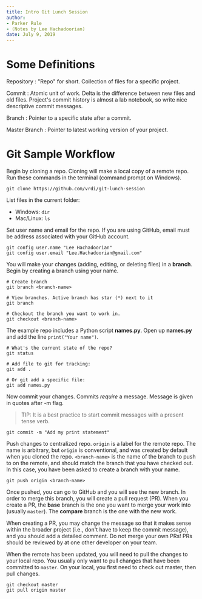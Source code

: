 ```yaml
---
title: Intro Git Lunch Session
author: 
- Parker Rule
- (Notes by Lee Hachadoorian)
date: July 9, 2019
---
```


# Some Definitions

Repository
: "Repo" for short. Collection of files for a specific project.

Commit
: Atomic unit of work. Delta is the difference between new files and old files. Project's commit history is almost a lab notebook, so write nice descriptive commit messages.

Branch
: Pointer to a specific state after a commit.

Master Branch
: Pointer to latest working version of your project.

# Git Sample Workflow

Begin by cloning a repo. Cloning will make a local copy of a remote repo. Run these commands in the terminal (command prompt on Windows).

```
git clone https://github.com/vrdi/git-lunch-session
```

List files in the current folder:

* Windows: `dir`
* Mac/Linux: `ls`

Set user name and email for the repo. If you are using GitHub, email must be address associated with your GitHub account.

```
git config user.name "Lee Hachadoorian"
git config user.email "Lee.Hachadoorian@gmail.com"
```

You will make your changes (adding, editing, or deleting files) in a **branch**. Begin by creating a branch using your name.

```
# Create branch
git branch <branch-name>

# View branches. Active branch has star (*) next to it
git branch

# Checkout the branch you want to work in.
git checkout <branch-name>
```

The example repo includes a Python script **names.py**. Open up **names.py** and add the line `print("Your name")`.


```
# What's the current state of the repo?
git status

# Add file to git for tracking:
git add .

# Or git add a specific file:
git add names.py
```

Now commit your changes. Commits *require* a message. Message is given in quotes after -m flag.

> TIP: It is a best practice to start commit messages with a present tense verb.

```
git commit -m "Add my print statement"
```

Push changes to centralized repo. `origin` is a label for the remote repo. The name is arbitrary, but `origin` is conventional, and was created by default when you cloned the repo. `<branch-name>` is the name of the branch to push to on the remote, and should match the branch that you have checked out. In this case, you have been asked to create a branch with your name.


```
git push origin <branch-name>
```

Once pushed, you can go to GitHub and you will see the new branch. In order to merge this branch, you will create a pull request (PR). When you create a PR, the **base** branch is the one you want to merge your work into (usually `master`). The **compare** branch is the one with the new work.

When creating a PR, you may change the message so that it makes sense within the broader project (i.e., don't have to keep the commit message), and you should add a detailed comment. Do not merge your own PRs! PRs should be reviewed by at one other developer on your team.

When the remote has been updated, you will need to pull the changes to your local repo. You usually only want to pull changes that have been committed to `master`. On your local, you first need to check out master, then pull changes.

```
git checkout master
git pull origin master
```

